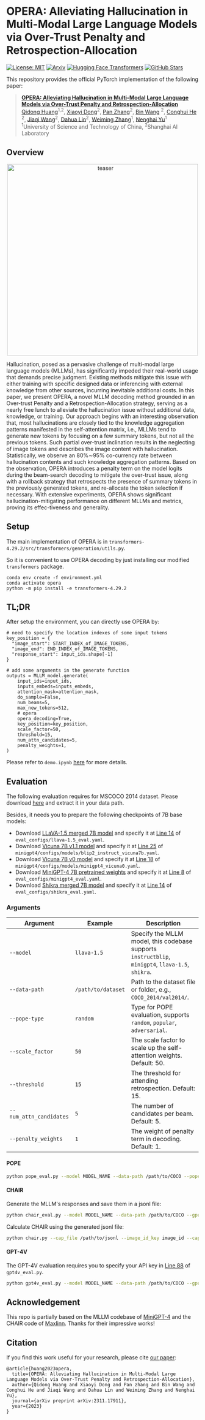 # OPERA: Alleviating Hallucination in Multi-Modal Large Language Models via Over-Trust Penalty and Retrospection-Allocation

[![License: MIT](https://img.shields.io/badge/License-MIT-g.svg)](https://opensource.org/licenses/MIT)
[![Arxiv](https://img.shields.io/badge/arXiv-2311.17911-B21A1B)](https://arxiv.org/pdf/2311.17911.pdf)
[![Hugging Face Transformers](https://img.shields.io/badge/%F0%9F%A4%97-Transformers-blue)](https://github.com/huggingface/transformers)
[![GitHub Stars](https://img.shields.io/github/stars/shikiw/OPERA?style=social)](https://github.com/shikiw/OPERA/stargazers)


This repository provides the official PyTorch implementation of the following paper: 
> [**OPERA: Alleviating Hallucination in Multi-Modal Large Language Models via Over-Trust Penalty and Retrospection-Allocation**](https://arxiv.org/pdf/2311.17911.pdf) <br>
> [Qidong Huang](https://shikiw.github.io/)<sup>1,2</sup>, 
> [Xiaoyi Dong](https://scholar.google.com/citations?user=FscToE0AAAAJ&hl=en)<sup>2</sup>, 
> [Pan Zhang](https://panzhang0212.github.io/)<sup>2</sup>,
> [Bin Wang](https://wangbindl.github.io/) <sup>2</sup>,
> [Conghui He](https://conghui.github.io/) <sup>2</sup>, 
> [Jiaqi Wang](https://myownskyw7.github.io/)<sup>2</sup>,
> [Dahua Lin](http://dahua.site/)<sup>2</sup>, 
> [Weiming Zhang](http://staff.ustc.edu.cn/~zhangwm/index.html)<sup>1</sup>, 
> [Nenghai Yu](https://scholar.google.com/citations?user=7620QAMAAAAJ&hl=en)<sup>1</sup> <br>
> <sup>1</sup>University of Science and Technology of China, <sup>2</sup>Shanghai AI Laboratory <br>


## Overview

<p align="center"><img src="./teaser.png" alt="teaser" width="500px" /></p>

Hallucination, posed as a pervasive challenge of multi-modal large language models (MLLMs),  has significantly impeded their real-world usage that demands precise judgment. Existing  methods  mitigate  this  issue  with  either training with specific designed data or inferencing with external knowledge from other sources,  incurring inevitable additional costs. In  this  paper,  we  present OPERA,  a novel MLLM decoding method grounded in an Over-trust Penalty and a Retrospection-Allocation strategy, serving as a nearly free lunch to alleviate the hallucination issue without additional data, knowledge, or training.  Our approach begins with an  interesting observation that,  most  hallucinations are closely tied to the knowledge aggregation patterns manifested in the self-attention matrix, i.e.,  MLLMs tend to generate new tokens by focusing on a few summary tokens, but not all the previous tokens.  Such partial over-trust  inclination  results  in  the  neglecting  of  image  tokens and describes  the image content  with  hallucination.   Statistically,  we  observe  an  80%∼95%  co-currency  rate  between hallucination contents and such knowledge aggregation patterns. Based on the observation, OPERA introduces a penalty term on the model logits during the beam-search decoding to mitigate the over-trust issue, along with a rollback strategy that retrospects the presence of summary tokens in the previously generated tokens, and re-allocate the token  selection  if  necessary.   With  extensive  experiments, OPERA shows significant hallucination-mitigating performance on different MLLMs and metrics, proving its effec-tiveness and generality. 

## Setup

The main implementation of OPERA is in `transformers-4.29.2/src/transformers/generation/utils.py`.

So it is convenient to use OPERA decoding by just installing our modified `transformers` package.
```
conda env create -f environment.yml
conda activate opera
python -m pip install -e transformers-4.29.2
```

## TL;DR
After setup the environment, you can directly use OPERA by:
```
# need to specify the location indexes of some input tokens
key_position = {
  "image_start": START_INDEX_of_IMAGE_TOKENS, 
  "image_end": END_INDEX_of_IMAGE_TOKENS, 
  "response_start": input_ids.shape[-1]
}

# add some arguments in the generate function
outputs = MLLM_model.generate(
    input_ids=input_ids,
    inputs_embeds=inputs_embeds,
    attention_mask=attention_mask,
    do_sample=False,
    num_beams=5,
    max_new_tokens=512,
    # opera
    opera_decoding=True,
    key_position=key_position,
    scale_factor=50,
    threshold=15,
    num_attn_candidates=5,
    penalty_weights=1,
)
```
Please refer to `demo.ipynb` [here](https://github.com/shikiw/OPERA/blob/1e74d8b5d082579c81e0e77ef1cf4a44d20ab91e/demo.ipynb) for more details.


## Evaluation

The following evaluation requires for MSCOCO 2014 dataset. Please download [here](https://cocodataset.org/#home) and extract it in your data path.

Besides, it needs you to prepare the following checkpoints of 7B base models:

- Download [LLaVA-1.5 merged 7B model](https://huggingface.co/liuhaotian/llava-v1.5-7b) and specify it at [Line 14](https://github.com/shikiw/OPERA/blob/bf18aa9c409f28b31168b0f71ebf8457ae8063d5/eval_configs/llava-1.5_eval.yaml#L14) of `eval_configs/llava-1.5_eval.yaml`.
- Download [Vicuna 7B v1.1 model](https://github.com/lm-sys/FastChat) and specify it at [Line 25](https://github.com/shikiw/OPERA/blob/bf18aa9c409f28b31168b0f71ebf8457ae8063d5/minigpt4/configs/models/blip2_instruct_vicuna7b.yaml#L25) of `minigpt4/configs/models/blip2_instruct_vicuna7b.yaml`.
- Download [Vicuna 7B v0 model](https://huggingface.co/Vision-CAIR/vicuna-7b/tree/main) and specify it at [Line 18](https://github.com/shikiw/OPERA/blob/bf18aa9c409f28b31168b0f71ebf8457ae8063d5/minigpt4/configs/models/minigpt4_vicuna0.yaml#L18) of `minigpt4/configs/models/minigpt4_vicuna0.yaml`.
- Download [MiniGPT-4 7B pretrained weights](https://drive.google.com/file/d/1RY9jV0dyqLX-o38LrumkKRh6Jtaop58R/view?usp=sharing) and specify it at [Line 8](https://github.com/shikiw/OPERA/blob/bf18aa9c409f28b31168b0f71ebf8457ae8063d5/eval_configs/minigpt4_eval.yaml#L8) of `eval_configs/minigpt4_eval.yaml`.
- Download [Shikra merged 7B model](https://github.com/shikras/shikra#checkpoint) and specify it at [Line 14](https://github.com/shikiw/OPERA/blob/bf18aa9c409f28b31168b0f71ebf8457ae8063d5/eval_configs/shikra_eval.yaml#L14) of `eval_configs/shikra_eval.yaml`.

### Arguments

| Argument             | Example             | Description   |
| -------------------- | ------------------- | ------------- |
| `--model`    | `llava-1.5` | Specify the MLLM model, this codebase supports `instructblip`, `minigpt4`, `llava-1.5`, `shikra`. |
| `--data-path`     | `/path/to/dataset` | Path to the dataset file or folder, e.g., `COCO_2014/val2014/`. |
| `--pope-type`     | `random` | Type for POPE evaluation, supports `random`, `popular`, `adversarial`. |
| `--scale_factor`   | `50` | The scale factor to scale up the self-attention weights. Default: 50. |
| `--threshold`      | `15` | The threshold for attending retrospection. Default: 15. |
| `--num_attn_candidates`   | `5` | The number of candidates per beam. Default: 5. |
| `--penalty_weights`| `1` | The weight of penalty term in decoding. Default: 1.  |

#### POPE
```bash
python pope_eval.py --model MODEL_NAME --data-path /path/to/COCO --pope-type random --gpu-id GPU_IDs --beam 5 --scale_factor 50 --threshold 15 --num_attn_candidates 5 --penalty_weights 1
```

#### CHAIR
Generate the MLLM's responses and save them in a jsonl file:
```bash
python chair_eval.py --model MODEL_NAME --data-path /path/to/COCO --gpu-id GPU_IDs --beam 5 --scale_factor 50 --threshold 15 --num_attn_candidates 5 --penalty_weights 1
```
Calculate CHAIR using the generated jsonl file:
```bash
python chair.py --cap_file /path/to/jsonl --image_id_key image_id --caption_key caption --coco_path /path/to/COCO/annotations_trainval2014/annotations/ --save_path /path/to/save/jsonl
```

#### GPT-4V
The GPT-4V evaluation requires you to specify your API key in [Line 88](https://github.com/shikiw/OPERA/blob/559556048224d5c3eae995a21d529156fb150d5f/gpt4v_eval.py#L88) of `gpt4v_eval.py`.
```bash
python gpt4v_eval.py --model MODEL_NAME --data-path /path/to/COCO --gpu-id GPU_IDs --scale_factor 50 --threshold 15 --num_attn_candidates 5 --penalty_weights 1
```




## Acknowledgement
This repo is partially based on the MLLM codebase of [MiniGPT-4](https://github.com/Vision-CAIR/MiniGPT-4) and the CHAIR code of [Maxlinn](https://github.com/Maxlinn/CHAIR-metric-standalone). Thanks for their impressive works!

## Citation
If you find this work useful for your research, please cite [our paper](https://arxiv.org/pdf/2311.17911.pdf):
```
@article{huang2023opera,
  title={OPERA: Alleviating Hallucination in Multi-Modal Large Language Models via Over-Trust Penalty and Retrospection-Allocation},
  author={Qidong Huang and Xiaoyi Dong and Pan zhang and Bin Wang and Conghui He and Jiaqi Wang and Dahua Lin and Weiming Zhang and Nenghai Yu},
  journal={arXiv preprint arXiv:2311.17911},
  year={2023}
}
```


